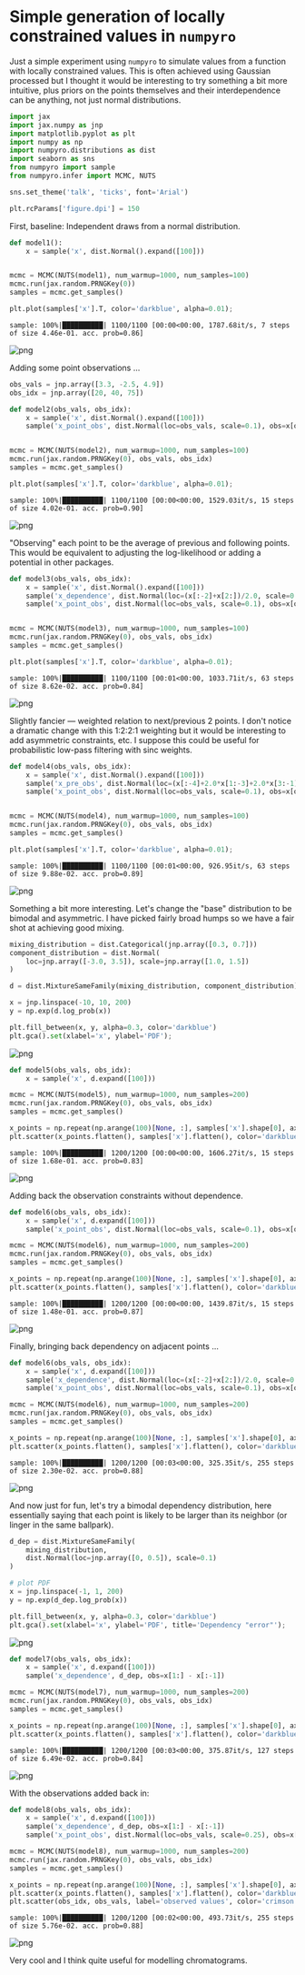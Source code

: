# Simple generation of locally constrained values in `numpyro`

Just a simple experiment using `numpyro` to simulate values from a function with locally constrained values. This is often achieved using Gaussian processed but I thought it would be interesting to try something a bit more intuitive, plus priors on the points themselves and their interdependence can be anything, not just normal distributions.


```python
import jax
import jax.numpy as jnp
import matplotlib.pyplot as plt
import numpy as np
import numpyro.distributions as dist
import seaborn as sns
from numpyro import sample
from numpyro.infer import MCMC, NUTS

sns.set_theme('talk', 'ticks', font='Arial')

plt.rcParams['figure.dpi'] = 150
```

First, baseline: Independent draws from a normal distribution.


```python
def model1():
    x = sample('x', dist.Normal().expand([100]))


mcmc = MCMC(NUTS(model1), num_warmup=1000, num_samples=100)
mcmc.run(jax.random.PRNGKey(0))
samples = mcmc.get_samples()

plt.plot(samples['x'].T, color='darkblue', alpha=0.01);
```

    sample: 100%|██████████| 1100/1100 [00:00<00:00, 1787.68it/s, 7 steps of size 4.46e-01. acc. prob=0.86]



    
![png](2024-12-26-locally-constrained_files/2024-12-26-locally-constrained_3_1.png)
    


Adding some point observations ...


```python
obs_vals = jnp.array([3.3, -2.5, 4.9])
obs_idx = jnp.array([20, 40, 75])

def model2(obs_vals, obs_idx):
    x = sample('x', dist.Normal().expand([100]))
    sample('x_point_obs', dist.Normal(loc=obs_vals, scale=0.1), obs=x[obs_idx])


mcmc = MCMC(NUTS(model2), num_warmup=1000, num_samples=100)
mcmc.run(jax.random.PRNGKey(0), obs_vals, obs_idx)
samples = mcmc.get_samples()

plt.plot(samples['x'].T, color='darkblue', alpha=0.01);
```

    sample: 100%|██████████| 1100/1100 [00:00<00:00, 1529.03it/s, 15 steps of size 4.02e-01. acc. prob=0.90]



    
![png](2024-12-26-locally-constrained_files/2024-12-26-locally-constrained_5_1.png)
    


"Observing" each point to be the average of previous and following points. This would be equivalent to adjusting the log-likelihood or adding a potential in other packages.


```python
def model3(obs_vals, obs_idx):
    x = sample('x', dist.Normal().expand([100]))
    sample('x_dependence', dist.Normal(loc=(x[:-2]+x[2:])/2.0, scale=0.1), obs=x[1:-1])
    sample('x_point_obs', dist.Normal(loc=obs_vals, scale=0.1), obs=x[obs_idx])


mcmc = MCMC(NUTS(model3), num_warmup=1000, num_samples=100)
mcmc.run(jax.random.PRNGKey(0), obs_vals, obs_idx)
samples = mcmc.get_samples()

plt.plot(samples['x'].T, color='darkblue', alpha=0.01);
```

    sample: 100%|██████████| 1100/1100 [00:01<00:00, 1033.71it/s, 63 steps of size 8.62e-02. acc. prob=0.84]



    
![png](2024-12-26-locally-constrained_files/2024-12-26-locally-constrained_7_1.png)
    


Slightly fancier — weighted relation to next/previous 2 points. I don't notice a dramatic change with this 1:2:2:1 weighting but it would be interesting to add asymmetric constraints, etc. I suppose this could be useful for probabilistic low-pass filtering with sinc weights.


```python
def model4(obs_vals, obs_idx):
    x = sample('x', dist.Normal().expand([100]))
    sample('x_pre_obs', dist.Normal(loc=(x[:-4]+2.0*x[1:-3]+2.0*x[3:-1]+x[4:])/6.0, scale=0.1), obs=x[2:-2])
    sample('x_point_obs', dist.Normal(loc=obs_vals, scale=0.1), obs=x[obs_idx])


mcmc = MCMC(NUTS(model4), num_warmup=1000, num_samples=100)
mcmc.run(jax.random.PRNGKey(0), obs_vals, obs_idx)
samples = mcmc.get_samples()

plt.plot(samples['x'].T, color='darkblue', alpha=0.01);
```

    sample: 100%|██████████| 1100/1100 [00:01<00:00, 926.95it/s, 63 steps of size 9.88e-02. acc. prob=0.89] 



    
![png](2024-12-26-locally-constrained_files/2024-12-26-locally-constrained_9_1.png)
    


Something a bit more interesting. Let's change the "base" distribution to be bimodal and asymmetric. I have picked fairly broad humps so we have a fair shot at achieving good mixing.


```python
mixing_distribution = dist.Categorical(jnp.array([0.3, 0.7]))
component_distribution = dist.Normal(
    loc=jnp.array([-3.0, 3.5]), scale=jnp.array([1.0, 1.5])
)

d = dist.MixtureSameFamily(mixing_distribution, component_distribution)

x = jnp.linspace(-10, 10, 200)
y = np.exp(d.log_prob(x))

plt.fill_between(x, y, alpha=0.3, color='darkblue')
plt.gca().set(xlabel='x', ylabel='PDF');
```


    
![png](2024-12-26-locally-constrained_files/2024-12-26-locally-constrained_11_0.png)
    



```python
def model5(obs_vals, obs_idx):
    x = sample('x', d.expand([100]))

mcmc = MCMC(NUTS(model5), num_warmup=1000, num_samples=200)
mcmc.run(jax.random.PRNGKey(0), obs_vals, obs_idx)
samples = mcmc.get_samples()

x_points = np.repeat(np.arange(100)[None, :], samples['x'].shape[0], axis=0)
plt.scatter(x_points.flatten(), samples['x'].flatten(), color='darkblue', alpha=0.01, s=10);
```

    sample: 100%|██████████| 1200/1200 [00:00<00:00, 1606.27it/s, 15 steps of size 1.68e-01. acc. prob=0.83]



    
![png](2024-12-26-locally-constrained_files/2024-12-26-locally-constrained_12_1.png)
    


Adding back the observation constraints without dependence.


```python
def model6(obs_vals, obs_idx):
    x = sample('x', d.expand([100]))
    sample('x_point_obs', dist.Normal(loc=obs_vals, scale=0.1), obs=x[obs_idx])

mcmc = MCMC(NUTS(model6), num_warmup=1000, num_samples=200)
mcmc.run(jax.random.PRNGKey(0), obs_vals, obs_idx)
samples = mcmc.get_samples()

x_points = np.repeat(np.arange(100)[None, :], samples['x'].shape[0], axis=0)
plt.scatter(x_points.flatten(), samples['x'].flatten(), color='darkblue', alpha=0.01, s=10);
```

    sample: 100%|██████████| 1200/1200 [00:00<00:00, 1439.87it/s, 15 steps of size 1.48e-01. acc. prob=0.87]



    
![png](2024-12-26-locally-constrained_files/2024-12-26-locally-constrained_14_1.png)
    


Finally, bringing back dependency on adjacent points ...


```python
def model6(obs_vals, obs_idx):
    x = sample('x', d.expand([100]))
    sample('x_dependence', dist.Normal(loc=(x[:-2]+x[2:])/2.0, scale=0.1), obs=x[1:-1])
    sample('x_point_obs', dist.Normal(loc=obs_vals, scale=0.1), obs=x[obs_idx])

mcmc = MCMC(NUTS(model6), num_warmup=1000, num_samples=200)
mcmc.run(jax.random.PRNGKey(0), obs_vals, obs_idx)
samples = mcmc.get_samples()

x_points = np.repeat(np.arange(100)[None, :], samples['x'].shape[0], axis=0)
plt.scatter(x_points.flatten(), samples['x'].flatten(), color='darkblue', alpha=0.01, s=10);
```

    sample: 100%|██████████| 1200/1200 [00:03<00:00, 325.35it/s, 255 steps of size 2.30e-02. acc. prob=0.88]



    
![png](2024-12-26-locally-constrained_files/2024-12-26-locally-constrained_16_1.png)
    


And now just for fun, let's try a bimodal dependency distribution, here essentially saying that each point is likely to be larger than its neighbor (or linger in the same ballpark).


```python
d_dep = dist.MixtureSameFamily(
    mixing_distribution,
    dist.Normal(loc=jnp.array([0, 0.5]), scale=0.1)
)

# plot PDF
x = jnp.linspace(-1, 1, 200)
y = np.exp(d_dep.log_prob(x))

plt.fill_between(x, y, alpha=0.3, color='darkblue')
plt.gca().set(xlabel='x', ylabel='PDF', title='Dependency "error"');
```


    
![png](2024-12-26-locally-constrained_files/2024-12-26-locally-constrained_18_0.png)
    



```python
def model7(obs_vals, obs_idx):
    x = sample('x', d.expand([100]))
    sample('x_dependence', d_dep, obs=x[1:] - x[:-1])

mcmc = MCMC(NUTS(model7), num_warmup=1000, num_samples=200)
mcmc.run(jax.random.PRNGKey(0), obs_vals, obs_idx)
samples = mcmc.get_samples()

x_points = np.repeat(np.arange(100)[None, :], samples['x'].shape[0], axis=0)
plt.scatter(x_points.flatten(), samples['x'].flatten(), color='darkblue', alpha=0.01, s=10);
```

    sample: 100%|██████████| 1200/1200 [00:03<00:00, 375.87it/s, 127 steps of size 6.49e-02. acc. prob=0.84]



    
![png](2024-12-26-locally-constrained_files/2024-12-26-locally-constrained_19_1.png)
    


With the observations added back in:


```python
def model8(obs_vals, obs_idx):
    x = sample('x', d.expand([100]))
    sample('x_dependence', d_dep, obs=x[1:] - x[:-1])
    sample('x_point_obs', dist.Normal(loc=obs_vals, scale=0.25), obs=x[obs_idx])

mcmc = MCMC(NUTS(model8), num_warmup=1000, num_samples=200)
mcmc.run(jax.random.PRNGKey(0), obs_vals, obs_idx)
samples = mcmc.get_samples()

x_points = np.repeat(np.arange(100)[None, :], samples['x'].shape[0], axis=0)
plt.scatter(x_points.flatten(), samples['x'].flatten(), color='darkblue', alpha=0.01, s=10)
plt.scatter(obs_idx, obs_vals, label='observed values', color='crimson', s=20);
```

    sample: 100%|██████████| 1200/1200 [00:02<00:00, 493.73it/s, 255 steps of size 5.76e-02. acc. prob=0.88]



    
![png](2024-12-26-locally-constrained_files/2024-12-26-locally-constrained_21_1.png)
    


Very cool and I think quite useful for modelling chromatograms.
